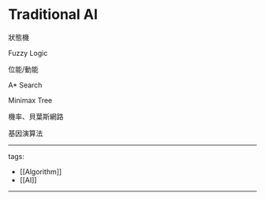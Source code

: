 # Traditional AI

狀態機

Fuzzy Logic

位能/動能

A* Search

Minimax Tree

機率、貝葉斯網路

基因演算法



---
tags:
  - [[Algorithm]]
  - [[AI]]

---